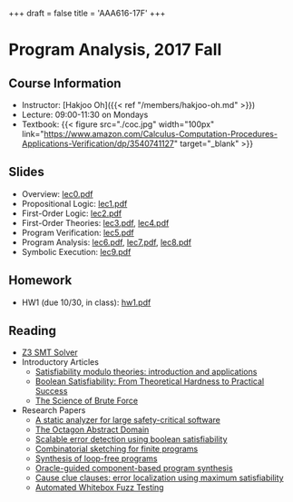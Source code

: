 +++
draft = false
title = 'AAA616-17F'
+++

# Program Analysis, 2017 Fall

## Course Information

- Instructor: [Hakjoo Oh]({{< ref "/members/hakjoo-oh.md" >}})
- Lecture: 09:00-11:30 on Mondays
- Textbook:
    {{< figure src="./coc.jpg" width="100px" link="https://www.amazon.com/Calculus-Computation-Procedures-Applications-Verification/dp/3540741127" target="_blank" >}}

## Slides

- Overview: [lec0.pdf](./slides/lec0.pdf)
- Propositional Logic: [lec1.pdf](./slides/lec1.pdf)
- First-Order Logic: [lec2.pdf](./slides/lec2.pdf)
- First-Order Theories: [lec3.pdf](./slides/lec3.pdf), [lec4.pdf](./slides/lec4.pdf)
- Program Verification: [lec5.pdf](./slides/lec5.pdf)
- Program Analysis: [lec6.pdf](./slides/lec6.pdf), [lec7.pdf](./slides/lec7.pdf), [lec8.pdf](./slides/lec8.pdf)
- Symbolic Execution: [lec9.pdf](./slides/lec9.pdf)

## Homework

- HW1 (due 10/30, in class): [hw1.pdf](./homeworks/hw1.pdf)

## Reading

- [Z3 SMT Solver](https://rise4fun.com/z3/tutorialcontent/guide)
- Introductory Articles
    - [Satisfiability modulo theories: introduction and applications](https://dl.acm.org/citation.cfm?id=1995376.1995394&coll=portal&dl=ACM)
    - [Boolean Satisfiability: From Theoretical Hardness to Practical Success](https://cacm.acm.org/magazines/2009/8/34498-boolean-satisfiability-from-theoretical-hardness-to-practical-success/fulltext)
    - [The Science of Brute Force](https://cacm.acm.org/magazines/2017/8/219606-the-science-of-brute-force/fulltext)
- Research Papers
    - [A static analyzer for large safety-critical software](./papers/p196-blanchet.pdf)
    - [The Octagon Abstract Domain](https://www-apr.lip6.fr/~mine/publi/article-mine-HOSC06.pdf)
    - [Scalable error detection using boolean satisfiability](https://dl.acm.org/citation.cfm?id=1040334)
    - [Combinatorial sketching for finite programs](https://wiki.epfl.ch/edicpublic/documents/Candidacy%20exam/combinatorial_sketching.pdf)
    - [Synthesis of loop-free programs](https://dl.acm.org/citation.cfm?id=1993506)
    - [Oracle-guided component-based program synthesis](https://dl.acm.org/citation.cfm?id=1806833)
    - [Cause clue clauses: error localization using maximum satisfiability](https://dl.acm.org/citation.cfm?id=1993550&dl=ACM&coll=DL&CFID=817005356&CFTOKEN=31778105)
    - [Automated Whitebox Fuzz Testing](https://www.microsoft.com/en-us/research/wp-content/uploads/2016/09/ndss2008.pdf)
